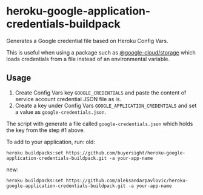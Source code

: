 # heroku-google-application-credentials-buildpack
Generates a Google credential file based on Heroku Config Vars.

This is useful when using a package such as [@google-cloud/storage](https://www.npmjs.com/package/@google-cloud/storage) which loads credentials from a file instead of an environmental variable.

## Usage

1. Create Config Vars key `GOOGLE_CREDENTIALS` and paste the content of service account credential JSON file as is.
2.  Create a key under Config Vars `GOOGLE_APPLICATION_CREDENTIALS` and set a value as `google-credentials.json`.

The script with generate a file called `google-credentials.json` which holds the key from the step #1 above.

To add to your application, run:
old:
```
heroku buildpacks:set https://github.com/buyersight/heroku-google-application-credentials-buildpack.git -a your-app-name
```
new:
```
heroku buildpacks:set https://github.com/aleksandarpavlovic/heroku-google-application-credentials-buildpack.git -a your-app-name
```

